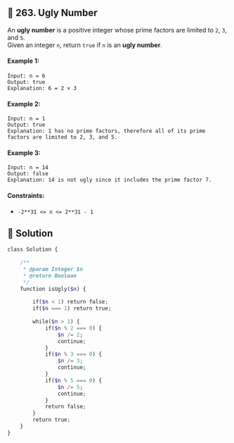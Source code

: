 ## 📝 263. Ugly Number  
An **ugly number** is a positive integer whose prime factors are limited to `2`, `3`, and `5`.  
Given an integer `n`, return `true` if `n` is an **ugly number**.  
     
  
#### Example 1:  

```
Input: n = 6
Output: true
Explanation: 6 = 2 × 3

```
#### Example 2:  

```
Input: n = 1
Output: true
Explanation: 1 has no prime factors, therefore all of its prime factors are limited to 2, 3, and 5.

```
#### Example 3:  

```
Input: n = 14
Output: false
Explanation: 14 is not ugly since it includes the prime factor 7.

```
  
#### Constraints:  
+ `-2**31 <= n <= 2**31 - 1`  
  
## 📝 Solution 
```php  
class Solution {  
  
    /**  
     * @param Integer $n  
     * @return Boolean  
     */  
    function isUgly($n) {  
          
        if($n < 1) return false;  
        if($n === 1) return true;  
  
        while($n > 1) {  
            if($n % 2 === 0) {  
                $n /= 2;  
                continue;  
            }  
            if($n % 3 === 0) {  
                $n /= 3;  
                continue;  
            }  
            if($n % 5 === 0) {  
                $n /= 5;  
                continue;  
            }  
            return false;  
        }  
        return true;  
    }  
}  
```  
